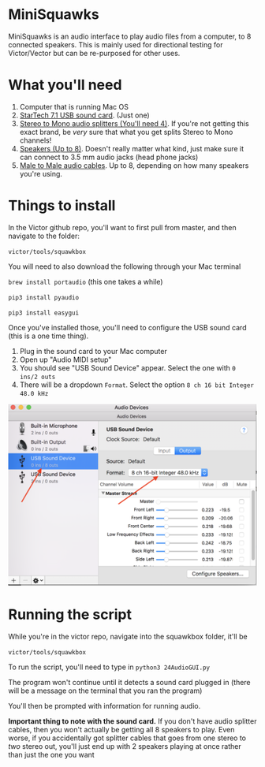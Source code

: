# MiniSquawks

MiniSquawks is an audio interface to play audio files from a computer, to 8 connected speakers. This is mainly used for directional testing for Victor/Vector but can be re-purposed for other uses.

# What you'll need
1. Computer that is running Mac OS
2. [StarTech 7.1 USB sound card](https://www.amazon.com/StarTech-com-Adapter-External-Digital-ICUSBAUDIO7D/dp/B002LM0U2S/ref=pd_sim_147_1?_encoding=UTF8&pd_rd_i=B002LM0U2S&pd_rd_r=4CWTD6YTQZ2G80XSB1JE&pd_rd_w=PAjpn&pd_rd_wg=TYS9q&psc=1&refRID=4CWTD6YTQZ2G80XSB1JE). (Just one)
3. [Stereo to Mono audio splitters (You'll need 4)](https://www.amazon.com/Hosa-YMM-261-Stereo-Breakout-Cable/dp/B000068O5H/ref=sr_1_9?s=electronics&ie=UTF8&qid=1525102593&sr=1-9&keywords=stereo+splitter+3.5mm). If you're not getting this exact brand, be *very* sure that what you get splits Stereo to Mono channels!
4. [Speakers (Up to 8)](https://www.amazon.com/gp/product/B00FJILVDS/ref=oh_aui_detailpage_o02_s00?ie=UTF8&psc=1). Doesn't really matter what kind, just make sure it can connect to 3.5 mm audio jacks (head phone jacks)
5. [Male to Male audio cables](https://www.amazon.com/TNP-Premium-Plated-3-5mm-Audio/dp/B019SSZHGQ/ref=sr_1_2?ie=UTF8&qid=1519848631&sr=8-2&keywords=35mm%2Baudio%2Bcable%2Bmale%2Bto%2Bmale&th=1). Up to 8, depending on how many speakers you're using.

# Things to install

In the Victor github repo, you'll want to first pull from master, and then navigate to the folder:

`victor/tools/squawkbox` 

You will need to also download the following through your Mac terminal

`brew install portaudio` (this one takes a while)

`pip3 install pyaudio`

`pip3 install easygui`

Once you've installed those, you'll need to configure the USB sound card (this is a one time thing).

1. Plug in the sound card to your Mac computer
2. Open up "Audio MIDI setup"
3. You should see "USB Sound Device" appear. Select the one with `0 ins/2 outs`
4. There will be a dropdown `Format`. Select the option `8 ch 16 bit Integer 48.0 kHz`

![MiniSquawks Image](MiniSquawks_SoundCard_Setup.png)

# Running the script
While you're in the victor repo, navigate into the squawkbox folder, it'll be 

`victor/tools/squawkbox`

To run the script, you'll need to type in 
`python3 24AudioGUI.py`

The program won't continue until it detects a sound card plugged in (there will be a message on the terminal that you ran the program)

You'll then be prompted with information for running audio. 

**Important thing to note with the sound card.** If you don't have audio splitter cables, then you won't actually be getting all 8 speakers to play. Even worse, if you accidentally got splitter cables that goes from one stereo to *two* stereo out, you'll just end up with 2 speakers playing at once rather than just the one you want
